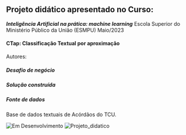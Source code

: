 ## Projeto didático apresentado no Curso:
***Inteligência Artificial na prática: machine learning***
Escola Superior do Ministério Público da União (ESMPU)
Maio/2023

#### CTap: Classificação Textual por aproximação
Autores:

##### Desafio de negócio

##### Solução construída

##### Fonte de dados
Base de dados textuais de Acórdãos do TCU.

![Em Desenvolvimento](http://img.shields.io/static/v1?label=STATUS&message=EM%20DESENVOLVIMENTO&color=blue)
![Projeto_didatico](http://img.shields.io/static/v1?label=FINALIDADE&message=DIDÁTICA&color=green)
